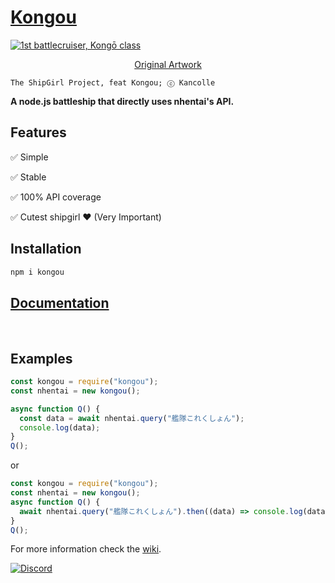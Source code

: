 # [**Kongou**](https://www.npmjs.com/package/kongou)

<a href="https://i.imgur.com/6geUHqy.png">
<img align="center" title="1st battlecruiser, Kongō class" src="https://i.imgur.com/6geUHqy.png"/>
</a>

[<p align=center> Original Artwork](https://www.pixiv.net/en/artworks/83860230)

```;
The ShipGirl Project, feat Kongou; ⓒ Kancolle
```

**A node.js battleship that directly uses nhentai's API.**<br>



## Features

✅ Simple

✅ Stable

✅ 100% API coverage

✅ Cutest shipgirl ❤ (Very Important)

## Installation

```bash
npm i kongou
```


## [Documentation](https://github.com/cCurmudgeon/Kongou/wiki)
<br>


## Examples

```js
const kongou = require("kongou");
const nhentai = new kongou();

async function Q() {
  const data = await nhentai.query("艦隊これくしょん");
  console.log(data);
}
Q();
```

or

```js
const kongou = require("kongou");
const nhentai = new kongou();
async function Q() {
  await nhentai.query("艦隊これくしょん").then((data) => console.log(data));
}
Q();
```

For more information check the [wiki](https://github.com/cCurmudgeon/Kongou/wiki).

[![Discord](https://img.shields.io/discord/698062395263942686?color=%235A71C3&label=Discord&logo=discord&logoColor=white)](https://discord.gg/ymuR2htTfy)
